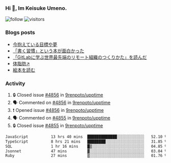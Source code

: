 ### Hi 👋, Im Keisuke Umeno.

<!--
**9renpoto/9renpoto** is a ✨ _special_ ✨ repository because its `README.md` (this file) appears on your GitHub profile.

Here are some ideas to get you started:

- 🔭 I’m currently working on ...
- 🌱 I’m currently learning ...
- 👯 I’m looking to collaborate on ...
- 🤔 I’m looking for help with ...
- 💬 Ask me about ...
- 📫 How to reach me: ...
- 😄 Pronouns: ...
- ⚡ Fun fact: ...
-->

![follow](https://img.shields.io/github/followers/9renpoto?label=Follow&style=social)
![visitors](https://komarev.com/ghpvc/?username=9renpoto&label=Profile%20views&color=0e75b6&style=flat)

### Blogs posts

<!-- BLOG-POST-LIST:START -->
- [今抱えている目標や夢](https://9renpoto.win/entry/2024/12/02/objective)
- [「書く習慣」という本が面白かった](https://9renpoto.win/entry/2024/11/11/leave_a_feeling_sad)
- [「GitLabに学ぶ世界最先端のリモート組織のつくりかた」を読んだ](https://9renpoto.win/entry/2024/09/10/remote_organization)
- [体脂肪↗](https://9renpoto.win/entry/2024/08/12/gaining_fat)
- [絵本を読む](https://9renpoto.win/entry/2024/07/26/picture_book)
<!-- BLOG-POST-LIST:END -->

### Activity

<!--START_SECTION:activity-->
1. 🔒 Closed issue [#4856](https://github.com/9renpoto/upptime/issues/4856) in [9renpoto/upptime](https://github.com/9renpoto/upptime)
2. 🗣 Commented on [#4856](https://github.com/9renpoto/upptime/issues/4856#issuecomment-2557585577) in [9renpoto/upptime](https://github.com/9renpoto/upptime)
3. ❗ Opened issue [#4856](https://github.com/9renpoto/upptime/issues/4856) in [9renpoto/upptime](https://github.com/9renpoto/upptime)
4. 🗣 Commented on [#4855](https://github.com/9renpoto/upptime/issues/4855#issuecomment-2557154409) in [9renpoto/upptime](https://github.com/9renpoto/upptime)
5. 🔒 Closed issue [#4855](https://github.com/9renpoto/upptime/issues/4855) in [9renpoto/upptime](https://github.com/9renpoto/upptime)
<!--END_SECTION:activity-->

<!--START_SECTION:waka-->

```txt
JavaScript          13 hrs 40 mins  █████████████░░░░░░░░░░░░   52.10 %
TypeScript          8 hrs 21 mins   ████████░░░░░░░░░░░░░░░░░   31.85 %
SQL                 1 hr 16 mins    █▒░░░░░░░░░░░░░░░░░░░░░░░   04.85 %
Jsonnet             47 mins         ▓░░░░░░░░░░░░░░░░░░░░░░░░   03.04 %
Ruby                27 mins         ▒░░░░░░░░░░░░░░░░░░░░░░░░   01.76 %
```

<!--END_SECTION:waka-->
